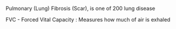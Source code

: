 Pulmonary (Lung) Fibrosis (Scar), is one of 200 lung disease

FVC - Forced Vital Capacity : Measures how much of air is exhaled